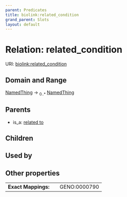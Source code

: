 ```yaml
---
parent: Predicates
title: biolink:related_condition
grand_parent: Slots
layout: default
---
```


# Relation: related_condition




URI: [biolink:related_condition](https://w3id.org/biolink/vocab/related_condition)

## Domain and Range

[NamedThing](NamedThing.md) ->  <sub>0..\*</sub> [NamedThing](NamedThing.md)

## Parents

 *  is_a: [related to](related_to.md)

## Children


## Used by


## Other properties

|  |  |  |
| --- | --- | --- |
| **Exact Mappings:** | | GENO:0000790 |

